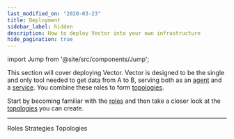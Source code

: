 ```yaml
---
last_modified_on: "2020-03-23"
title: Deployment
sidebar_label: hidden
description: How to deploy Vector into your own infrastructure
hide_pagination: true
---
```


import Jump from '@site/src/components/Jump';

This section will cover deploying Vector. Vector is designed to be the single
and only tool needed to get data from A to B, serving both as an
[agent][docs.roles.agent] and a [service][docs.roles.service]. You combine
these roles to form [topologies][docs.topologies].

Start by becoming familiar with the [roles][docs.roles] and then take a closer
look at the [topologies][docs.roles] you can create.

---

<Jump to="/docs/setup/deployment/roles/">Roles</Jump>
<Jump to="/docs/setup/deployment/strategies/">Strategies</Jump>
<Jump to="/docs/setup/deployment/topologies/">Topologies</Jump>


[docs.roles.agent]: /docs/setup/deployment/roles/agent/
[docs.roles.service]: /docs/setup/deployment/roles/service/
[docs.roles]: /docs/setup/deployment/roles/
[docs.topologies]: /docs/setup/deployment/topologies/
